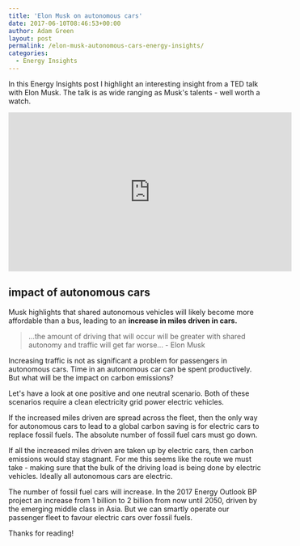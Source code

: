 ```yaml
---
title: 'Elon Musk on autonomous cars'
date: 2017-06-10T08:46:53+00:00
author: Adam Green
layout: post
permalink: /elon-musk-autonomous-cars-energy-insights/
categories:
  - Energy Insights
---
```


In this Energy Insights post I highlight an interesting insight from a TED talk with Elon Musk. The talk is as wide ranging as Musk's talents - well worth a watch.

<iframe width="560" height="315" src="https://www.youtube.com/embed/zIwLWfaAg-8?rel=0" frameborder="0" allow="autoplay; encrypted-media" allowfullscreen></iframe>

## impact of autonomous cars

Musk highlights that shared autonomous vehicles will likely become more affordable than a bus, leading to an **increase in miles driven in cars.**

> ...the amount of driving that will occur will be greater with shared autonomy and traffic will get far worse... - Elon Musk

Increasing traffic is not as significant a problem for passengers in autonomous cars. Time in an autonomous car can be spent productively. But what will be the impact on carbon emissions?

Let's have a look at one positive and one neutral scenario. Both of these scenarios require a clean electricity grid power electric vehicles.

If the increased miles driven are spread across the fleet, then the only way for autonomous cars to lead to a global carbon saving is for electric cars to replace fossil fuels. The absolute number of fossil fuel cars must go down.

If all the increased miles driven are taken up by electric cars, then carbon emissions would stay stagnant. For me this seems like the route we must take - making sure that the bulk of the driving load is being done by electric vehicles. Ideally all autonomous cars are electric.

The number of fossil fuel cars will increase. In the 2017 Energy Outlook BP project an increase from 1 billion to 2 billion from now until 2050, driven by the emerging middle class in Asia. But we can smartly operate our passenger fleet to favour electric cars over fossil fuels. 

Thanks for reading!
